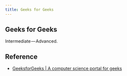 ```yaml
---
title: Geeks for Geeks
---
```


## Geeks for Geeks
Intermediate — Advanced.


## Reference
* [GeeksforGeeks \| A computer science portal for geeks](https://www.geeksforgeeks.org/)
